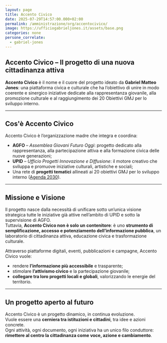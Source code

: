 ```yaml
---
layout: page
title: Accento Civico
date: 2025-07-29T14:57:00.000+02:00
permalink: /amministrazione/org/accentocivico/
image: https://ufficiogabrieljones.it/assets/base.png
categories: none
persone_correlate:
  - gabriel-jones
---
```

## Accento Civico  –  Il progetto di una nuova cittadinanza attiva

**Accento Civico** è il nome e il cuore del progetto ideato da **Gabriel Matteo Jones**: una piattaforma civica e culturale che ha l’obiettivo di unire in modo coerente e sinergico iniziative dedicate alla rappresentanza giovanile, alla promozione culturale e al raggiungimento dei 20 Obiettivi GMJ per lo sviluppo interno.

- - -

## Cos'è Accento Civico

Accento Civico è l’organizzazione madre che integra e coordina:

* **AGFO** – *Assemblea Giovani Futuro Oggi*: progetto dedicato alla rappresentanza, alla partecipazione attiva e alla formazione civica delle nuove generazioni;
* **UPID** – *Ufficio Progetti Innovazione e Diffusione*: il motore creativo che sviluppa e promuove iniziative culturali, artistiche e sociali;
* Una rete di **progetti tematici** allineati ai 20 obiettivi GMJ per lo sviluppo interno ([Agenda 2030](/obiettivi/)).

- - -

## Missione e Visione

Il progetto nasce dalla necessità di unificare sotto un’unica visione strategica tutte le iniziative già attive nell’ambito di UPID e sotto la supervisione di AGFO.\
Tuttavia, **Accento Civico non è solo un contenitore**: è uno **strumento di semplificazione, accesso e potenziamento dell’informazione pubblica**, un laboratorio di cittadinanza attiva, educazione civica e trasformazione culturale.

Attraverso piattaforme digitali, eventi, pubblicazioni e campagne, Accento Civico vuole:

* rendere **l’informazione più accessibile** e trasparente;
* stimolare **l’attivismo civico** e la partecipazione giovanile;
* **collegare tra loro progetti locali e globali**, valorizzando le energie del territorio.

- - -

## Un progetto aperto al futuro

Accento Civico è un progetto dinamico, in continua evoluzione.\
Vuole essere una **cerniera tra istituzioni e cittadini**, tra idee e azioni concrete.\
Ogni attività, ogni documento, ogni iniziativa ha un unico filo conduttore:\
**rimettere al centro la cittadinanza come voce, azione e cambiamento**.
